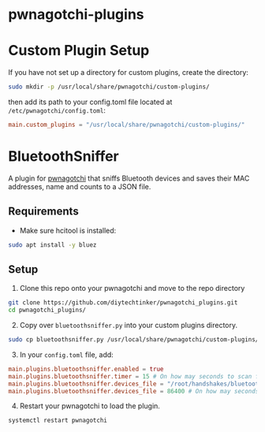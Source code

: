 # pwnagotchi-plugins

# Custom Plugin Setup
If you have not set up a directory for custom plugins, create the directory:
```bash
sudo mkdir -p /usr/local/share/pwnagotchi/custom-plugins/
```

then add its path to your config.toml file located at `/etc/pwnagotchi/config.toml`:
```toml
main.custom_plugins = "/usr/local/share/pwnagotchi/custom-plugins/"
```

# BluetoothSniffer
A plugin for [pwnagotchi](https://github.com/evilsocket/pwnagotchi) that sniffs Bluetooth devices and saves their MAC addresses, name and counts to a JSON file.

## Requirements
- Make sure hcitool is installed:
```bash
sudo apt install -y bluez
```

## Setup
1. Clone this repo onto your pwnagotchi and move to the repo directory
```bash
git clone https://github.com/diytechtinker/pwnagotchi_plugins.git
cd pwnagotchi_plugins/
```

2. Copy over `bluetoothsniffer.py` into your custom plugins directory.
```bash
sudo cp bluetoothsniffer.py /usr/local/share/pwnagotchi/custom-plugins/bluetoothsniffer.py
```

3. In your `config.toml` file, add:
```toml
main.plugins.bluetoothsniffer.enabled = true
main.plugins.bluetoothsniffer.timer = 15 # On how may seconds to scan for bluetooth devices
main.plugins.bluetoothsniffer.devices_file = "/root/handshakes/bluetooth_devices.json"  # Path to the JSON file with bluetooth devices
main.plugins.bluetoothsniffer.devices_file = 86400 # On how may seconds to update count bluetooth devices
```
4. Restart your pwnagotchi to load the plugin.
```bash
systemctl restart pwnagotchi
```